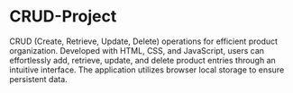 # CRUD-Project
CRUD (Create, Retrieve, Update, Delete) operations for efficient product organization. Developed with HTML, CSS, and JavaScript, users can effortlessly add, retrieve, update, and delete product entries through an intuitive interface. The application utilizes browser local storage to ensure persistent data.
